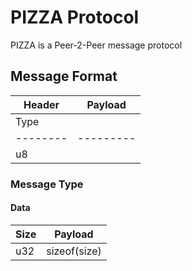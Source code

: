 # PIZZA Protocol

PIZZA is a Peer-2-Peer message protocol

## Message Format
| Header | Payload |
|--------|---------|
| Type   |         |
|--------|---------|
| u8     |         |

### Message Type
#### Data
| Size | Payload      |
|------|--------------|
| u32  | sizeof(size) |
